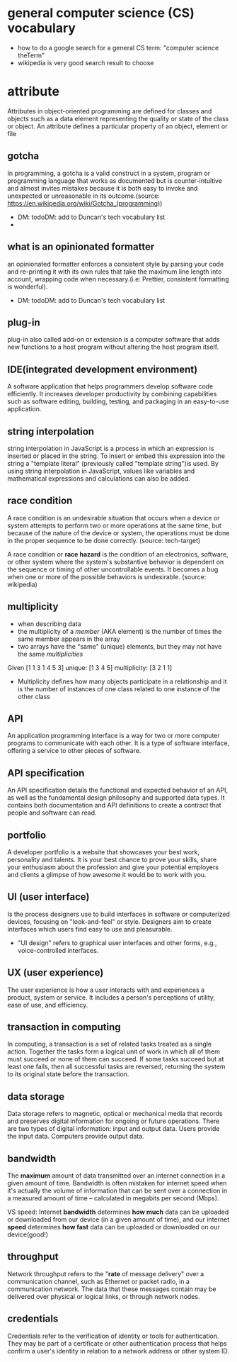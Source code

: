 # general computer science (CS) vocabulary

- how to do a google search for a general CS term: "computer science theTerm"
- wikipedia is very good search result to choose

# attribute

Attributes in object-oriented programming are defined for classes and objects such as a data element representing the quality or state of the class or object. An attribute defines a particular property of an object, element or file

## gotcha

In programming, a gotcha is a valid construct in a system, program or programming language that works as documented but is counter-intuitive and almost invites mistakes because it is both easy to invoke and unexpected or unreasonable in its outcome.(source: https://en.wikipedia.org/wiki/Gotcha_(programming))

- DM: todoDM: add to Duncan's tech vocabulary list
-

## what is an opinionated formatter

an opinionated formatter enforces a consistent style by parsing your code and re-printing it with its own rules that take the maximum line length into account, wrapping code when necessary.(i.e: Prettier, consistent formatting is wonderful).

- DM: todoDM: add to Duncan's tech vocabulary list

## plug-in

plug-in also called add-on or extension is a computer software that adds new functions to a host program without altering the host program itself.

## IDE(integrated development environment)

A software application that helps programmers develop software code efficiently. It increases developer productivity by combining capabilities such as software editing, building, testing, and packaging in an easy-to-use application.

## string interpolation

string interpolation in JavaScript is a process in which an expression is inserted or placed in the string. To insert or embed this expression into the string a "template literal" (previously called "template string")is used. By using string interpolation in JavaScript, values like variables and mathematical expressions and calculations can also be added.

## race condition

A race condition is an undesirable situation that occurs when a device or system attempts to perform two or more operations at the same time, but because of the nature of the device or system, the operations must be done in the proper sequence to be done correctly. (source: tech-target)

A race condition or **race hazard** is the condition of an electronics, software, or other system where the system's substantive behavior is dependent on the sequence or timing of other uncontrollable events. It becomes a bug when one or more of the possible behaviors is undesirable. (source: wikipedia)

## multiplicity

- when describing data
- the multiplicity of a _member_ (AKA element) is the number of times the same member appears in the array
- two arrays have the "same" (unique) elements, but they may not have the same _multiplicities_

Given [1 1 3 1 4 5 3]
unique: [1 3 4 5]
multiplicity: [3 2 1 1]

- Multiplicity defines how many objects participate in a relationship and it is the number of instances of one class related to one instance of the other class

## API

An application programming interface is a way for two or more computer programs to communicate with each other. It is a type of software interface, offering a service to other pieces of software.

## API specification

An API specification details the functional and expected behavior of an API, as well as the fundamental design philosophy and supported data types. It contains both documentation and API definitions to create a contract that people and software can read.

## portfolio

A developer portfolio is a website that showcases your best work, personality and talents. It is your best chance to prove your skills, share your enthusiasm about the profession and give your potential employers and clients a glimpse of how awesome it would be to work with you.

## UI (user interface)

Is the process designers use to build interfaces in software or computerized devices, focusing on "look-and-feel" or style. Designers aim to create interfaces which users find easy to use and pleasurable.

- "UI design" refers to graphical user interfaces and other forms, e.g., voice-controlled interfaces.

## UX (user experience)

The user experience is how a user interacts with and experiences a product, system or service. It includes a person's perceptions of utility, ease of use, and efficiency.

## transaction in computing

In computing, a transaction is a set of related tasks treated as a single action. Together the tasks form a logical unit of work in which all of them must succeed or none of them can succeed. If some tasks succeed but at least one fails, then all successful tasks are reversed, returning the system to its original state before the transaction.

## data storage

Data storage refers to magnetic, optical or mechanical media that records and preserves digital information for ongoing or future operations. There are two types of digital information: input and output data. Users provide the input data. Computers provide output data.

## bandwidth

The **maximum** amount of data transmitted over an internet connection in a given amount of time. Bandwidth is often mistaken for internet speed when it's actually the volume of information that can be sent over a connection in a measured amount of time – calculated in megabits per second (Mbps).

VS speed: Internet **bandwidth** determines **how much** data can be uploaded or downloaded from our device (in a given amount of time), and our internet **speed** determines **how fast** data can be uploaded or downloaded on our device(good!)

## throughput

Network throughput refers to the "**rate** of message delivery" over a communication channel, such as Ethernet or packet radio, in a communication network. The data that these messages contain may be delivered over physical or logical links, or through network nodes.

## credentials

Credentials refer to the verification of identity or tools for authentication. They may be part of a certificate or other authentication process that helps confirm a user's identity in relation to a network address or other system ID.

